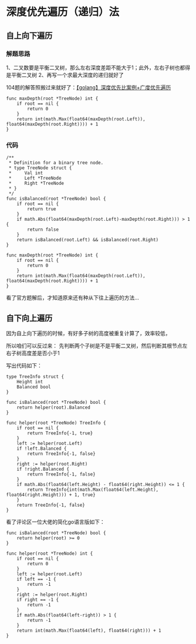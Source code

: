 # 深度优先遍历（递归）法
## 自上向下遍历
### 解题思路
1、二叉数要是平衡二叉树，那么左右深度差距不能大于1；此外，左右子树也都得是平衡二叉树
2、再写一个求最大深度的递归就好了

104题的解答照搬过来就好了：[【golang】深度优先比案例+广度优先遍历](https://leetcode-cn.com/problems/maximum-depth-of-binary-tree/solution/golang-di-gui-fa-by-bloodborne/)
```
func maxDepth(root *TreeNode) int {
	if root == nil {
		return 0
	}
	return int(math.Max(float64(maxDepth(root.Left)), float64(maxDepth(root.Right)))) + 1
}
```

### 代码

```golang
/**
 * Definition for a binary tree node.
 * type TreeNode struct {
 *     Val int
 *     Left *TreeNode
 *     Right *TreeNode
 * }
 */
func isBalanced(root *TreeNode) bool {
	if root == nil {
		return true
	}
	if math.Abs(float64(maxDepth(root.Left)-maxDepth(root.Right))) > 1 {
		return false
	}
	return isBalanced(root.Left) && isBalanced(root.Right)
}

func maxDepth(root *TreeNode) int {
	if root == nil {
		return 0
	}
	return int(math.Max(float64(maxDepth(root.Left)), float64(maxDepth(root.Right)))) + 1
}
```

看了官方题解后，才知道原来还有种从下往上遍历的方法...
## 自下向上遍历
因为自上向下遍历的时候，有好多子树的高度被重复计算了，效率较低，

所以咱们可以反过来：
先判断两个子树是不是平衡二叉树，然后判断其根节点左右子树高度差是否小于1

写出代码如下：

```golang 
type TreeInfo struct {
	Height int
	Balanced bool
}

func isBalanced(root *TreeNode) bool {
	return helper(root).Balanced
}

func helper(root *TreeNode) TreeInfo {
	if root == nil {
		return TreeInfo{-1, true}
	}
	left := helper(root.Left)
	if !left.Balanced {
		return TreeInfo{-1, false}
	}
	right := helper(root.Right)
	if !right.Balanced {
		return TreeInfo{-1, false}
	}
	if math.Abs(float64(left.Height) - float64(right.Height)) <= 1 {
		return TreeInfo{int(math.Max(float64(left.Height), float64(right.Height))) + 1, true}
	}
	return TreeInfo{-1, false}
}
```

看了评论区一位大佬的简化go语言版如下：
```golang
func isBalanced(root *TreeNode) bool {
	return helper(root) >= 0
}

func helper(root *TreeNode) int {
	if root == nil {
		return 0
	}
	left := helper(root.Left)
	if left == -1 {
		return -1
	}
	right := helper(root.Right)
	if right == -1 {
		return -1
	}
	if math.Abs(float64(left-right)) > 1 {
		return -1
	}
	return int(math.Max(float64(left), float64(right))) + 1
}
```